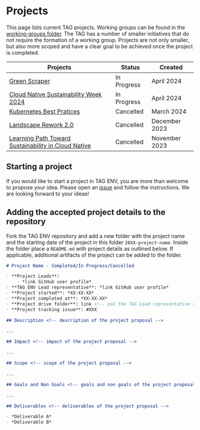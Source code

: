 # Projects

This page lists current TAG projects. Working groups can be found in the [working-groups folder](../working-groups/).
The TAG has a number of smaller initiatives that do not require the formation of a working group.
Projects are not only smaller, but also more scoped and have a clear goal to be achieved once the project is completed.

| **Projects** | **Status**            | **Created**                         |
|---------------|-------------------|---------------------------------------|
| [Green Scraper](./2024-green-scraper/README.md) | In Progress | April 2024 |
| [Cloud Native Sustainability Week 2024](./2024-cloud-native-sustainability-week-2024/README.md) | In Progress | April 2024 |
| [Kubernetes Best Pratices](./archived/2024-best-practices-for-sustainable-k8s-clusters/README.md) | Cancelled | March 2024 |
| [Landscape Rework 2.0](./archived/2024-landscape-rework-2/README.md) | Cancelled | December 2023 |
| [Learning Path Toward Sustainability in Cloud Native](./archived/2024-learning-path-sustainability/README.md) | Cancelled | November 2023 |

## Starting a project

If you would like to start a project in TAG ENV, you are more than welcome to propose your idea. Please open an [issue](https://github.com/cncf/tag-env-sustainability/issues/new?assignees=&labels=triage-required&projects=&template=suggestion.md&title=%5BSuggestion%2FProposal%5D+some+descriptive+title) and follow the instructions. We are looking forward to your ideas!

## Adding the accepted project details to the repository

Fork the TAG ENV repository and add a new folder with the project name and the starting date of the project in this folder `20XX-project-name`. Inside the folder place a `README.md` with project details as outlined below. If applicable, additional artifacts of the project can be added to the folder.

```md
# Project Name - Completed/In Progress/Cancelled

- **Project Leads**: 
    - *link GitHub user profile*
- **TAG ENV Lead representative**: *link GitHub user profile*
- **Project started**: *XX-XX-XX*
- **Project completed at**: *XX-XX-XX*
- **Project drive folder**: link <!-- ask the TAG Lead representative to create a folder if it does not exist yet -->
- **Project tracking issue**: #XXX

## Description <!-- description of the project proposal -->

...

## Impact <!-- impact of the project proposal -->

...

## Scope <!-- scope of the project proposal -->

...

## Goals and Non Goals <!-- goals and non goals of the project proposal -->

...

## Deliverables <!-- deliverables of the project proposal -->

- *Deliverable A*
- *Deliverable B*
```

